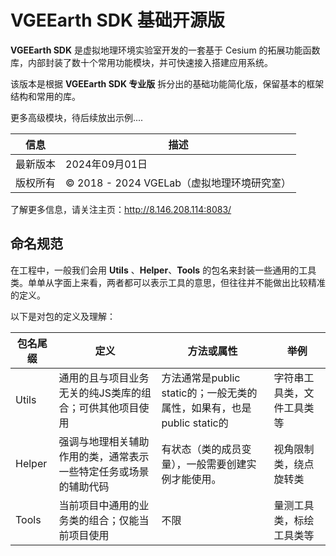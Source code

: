 # VGEEarth SDK 基础开源版

**VGEEarth SDK** 是虚拟地理环境实验室开发的一套基于 Cesium 的拓展功能函数库，内部封装了数十个常用功能模块，并可快速接入搭建应用系统。



该版本是根据 **VGEEarth SDK 专业版** 拆分出的基础功能简化版，保留基本的框架结构和常用的库。

更多高级模块，待后续放出示例....

| 信息                   | 描述                              |
| ---------------------- |---------------------------------|
| 最新版本               | 2024年09月01日                     |
| 版权所有               | © 2018 - 2024 VGELab（虚拟地理环境研究室） |


了解更多信息，请关注主页：http://8.146.208.114:8083/



## 命名规范

在工程中，一般我们会用 **Utils** 、**Helper**、**Tools** 的包名来封装一些通用的工具类。单单从字面上来看，两者都可以表示工具的意思，但往往并不能做出比较精准的定义。



以下是对包的定义及理解：

| 包名尾缀   | 定义                               | 方法或属性                                                   | 举例            |
|--------|----------------------------------| ------------------------------------------------------------ |---------------|
| Utils  | 通用的且与项目业务无关的纯JS类库的组合；可供其他项目使用    | 方法通常是public static的；一般无类的属性，如果有，也是public static的 | 字符串工具类，文件工具类等 |
| Helper | 强调与地理相关辅助作用的类，通常表示一些特定任务或场景的辅助代码 | 有状态（类的成员变量），一般需要创建实例才能使用。           | 视角限制类，绕点旋转类   |
| Tools  | 当前项目中通用的业务类的组合；仅能当前项目使用          | 不限                                                         | 量测工具类，标绘工具类等   |
